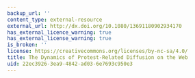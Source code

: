 ```yaml
---
backup_url: ''
content_type: external-resource
external_url: http://dx.doi.org/10.1080/13691180902934170
has_external_licence_warning: true
has_external_license_warning: true
is_broken: ''
license: https://creativecommons.org/licenses/by-nc-sa/4.0/
title: The Dynamics of Protest-Related Diffusion on the Web
uid: 22ec3926-3ea9-4842-ad03-6e7693c950e3
---
```

